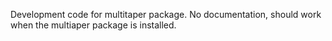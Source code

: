 Development code for multitaper package. No documentation, should work when the multiaper package is installed.

